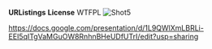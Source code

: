 **URListings**
**License**
WTFPL
![Shot5](http://upload.wikimedia.org/wikipedia/commons/thumb/0/05/WTFPL_logo.svg/140px-WTFPL_logo.svg.png "Shot 5")

https://docs.google.com/presentation/d/1L9QWlXmLBRLi-EEI5qITgVaMGuOW8RnhnBHeUDfUTrI/edit?usp=sharing
